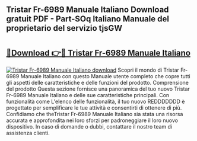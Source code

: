 ## Tristar Fr-6989 Manuale Italiano Download gratuit PDF - Part-SOq Italiano Manuale del proprietario del servizio tjsGW

# <h2><a href="http://dfgjw9.blite.top/?on=Tristar+Fr-6989+Manuale+Italiano">🔗Download 👉🔴 Tristar Fr-6989 Manuale Italiano</a></h2>

[![Tristar Fr-6989 Manuale Italiano download](https://i.imgur.com/lujVjoI.png)](http://dfgjw9.blite.top/?on=Tristar+Fr-6989+Manuale+Italiano)
Scopri il mondo di Tristar Fr-6989 Manuale Italiano con questo Manuale utente completo che copre tutti gli aspetti delle caratteristiche e delle funzioni del prodotto. Comprensione del prodotto Questa sezione fornisce una panoramica del tuo nuovo Tristar Fr-6989 Manuale Italiano e delle sue caratteristiche principali. Con funzionalità come L'elenco delle funzionalità, il tuo nuovo REDDDDDDD è progettato per semplificare le tue attività e consentirti di ottenere di più. Confidiamo che theTristar Fr-6989 Manuale Italiano sia stata una risorsa accurata e approfondita nei loro sforzi per padroneggiare il loro nuovo dispositivo. In caso di domande o dubbi, contattare il nostro team di assistenza clienti.
